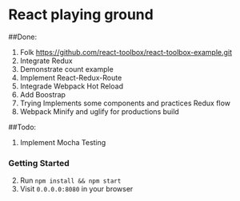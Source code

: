 # React playing ground

##Done:
1. Folk https://github.com/react-toolbox/react-toolbox-example.git
2. Integrate Redux
3. Demonstrate count example
4. Implement React-Redux-Route
5. Integrade Webpack Hot Reload
6. Add Boostrap
7. Trying Implements some components and practices Redux flow
8. Webpack Minify and uglify for productions build

##Todo:
1. Implement Mocha Testing



### Getting Started
2. Run `npm install && npm start`
3. Visit `0.0.0.0:8080` in your browser
